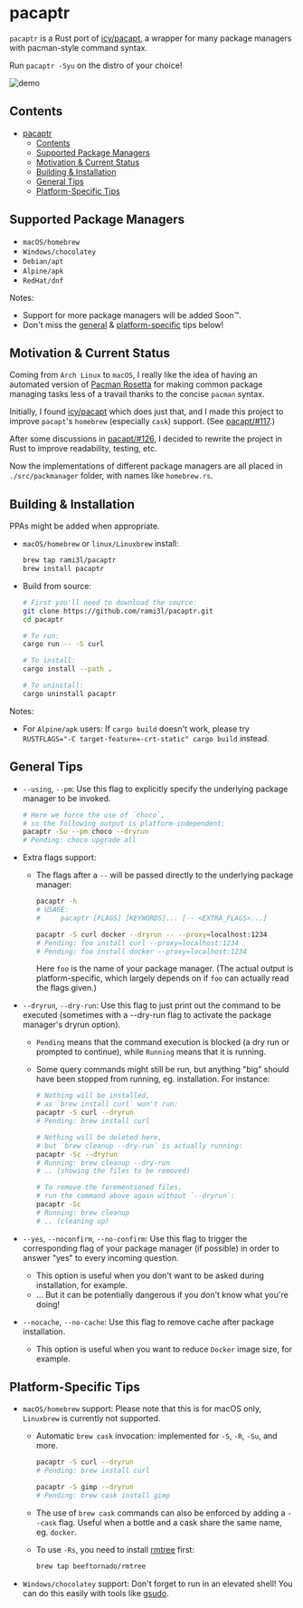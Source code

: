 # pacaptr

`pacaptr` is a Rust port of [icy/pacapt], a wrapper for many package managers with pacman-style command syntax.

Run `pacaptr -Syu` on the distro of your choice!

<img alt="demo" src="https://user-images.githubusercontent.com/33851577/83973021-2f876b00-a916-11ea-9c7e-9cb76ca27a0e.png">

## Contents

- [pacaptr](#pacaptr)
  - [Contents](#contents)
  - [Supported Package Managers](#supported-package-managers)
  - [Motivation & Current Status](#motivation--current-status)
  - [Building & Installation](#building--installation)
  - [General Tips](#general-tips)
  - [Platform-Specific Tips](#platform-specific-tips)

## Supported Package Managers

- `macOS/homebrew`
- `Windows/chocolatey`
- `Debian/apt`
- `Alpine/apk`
- `RedHat/dnf`

Notes:

- Support for more package managers will be added Soon™.
- Don't miss the [general](#general-tips) & [platform-specific](#platform-specific-tips) tips below!

## Motivation & Current Status

Coming from `Arch Linux` to `macOS`, I really like the idea of having an automated version of [Pacman Rosetta] for making common package managing tasks less of a travail thanks to the concise `pacman` syntax.

Initially, I found [icy/pacapt] which does just that, and I made this project to improve `pacapt`'s `homebrew` (especially `cask`) support. (See [pacapt/#117].)

After some discussions in [pacapt/#126], I decided to rewrite the project in Rust to improve readability, testing, etc.

Now the implementations of different package managers are all placed in `./src/packmanager` folder, with names like `homebrew.rs`.

## Building & Installation

PPAs might be added when appropriate.

- `macOS/homebrew` or `linux/Linuxbrew` install:

  ```bash
  brew tap rami3l/pacaptr
  brew install pacaptr
  ```

- Build from source:

  ```bash
  # First you'll need to download the source:
  git clone https://github.com/rami3l/pacaptr.git
  cd pacaptr

  # To run:
  cargo run -- -S curl

  # To install:
  cargo install --path .

  # To uninstall:
  cargo uninstall pacaptr
  ```

Notes:

- For `Alpine/apk` users: If `cargo build` doesn't work, please try `RUSTFLAGS="-C target-feature=-crt-static" cargo build` instead.

## General Tips

- `--using`, `--pm`: Use this flag to explicitly specify the underlying package manager to be invoked.

  ```bash
  # Here we force the use of `choco`,
  # so the following output is platform-independent:
  pacaptr -Su --pm choco --dryrun
  # Pending: choco upgrade all
  ```

- Extra flags support:
  - The flags after a `--` will be passed directly to the underlying package manager:

    ```bash
    pacaptr -h
    # USAGE:
    #     pacaptr [FLAGS] [KEYWORDS]... [-- <EXTRA_FLAGS>...]

    pacaptr -S curl docker --dryrun -- --proxy=localhost:1234
    # Pending: foo install curl --proxy=localhost:1234
    # Pending: foo install docker --proxy=localhost:1234
    ```

    Here `foo` is the name of your package manager.
    (The actual output is platform-specific, which largely depends on if `foo` can actually read the flags given.)

- `--dryrun`, `--dry-run`: Use this flag to just print out the command to be executed
  (sometimes with a --dry-run flag to activate the package manager's dryrun option).

  - `Pending` means that the command execution is blocked (a dry run or prompted to continue),
  while `Running` means that it is running.

  - Some query commands might still be run, but anything "big" should have been stopped from running, eg. installation.
    For instance:

    ```bash
    # Nothing will be installed,
    # as `brew install curl` won't run:
    pacaptr -S curl --dryrun
    # Pending: brew install curl

    # Nothing will be deleted here,
    # but `brew cleanup --dry-run` is actually running:
    pacaptr -Sc --dryrun
    # Running: brew cleanup --dry-run
    # .. (showing the files to be removed)

    # To remove the forementioned files,
    # run the command above again without `--dryrun`:
    pacaptr -Sc
    # Running: brew cleanup
    # .. (cleaning up)
    ```

- `--yes`, `--noconfirm`, `--no-confirm`:
  Use this flag to trigger the corresponding flag of your package manager (if possible) in order to answer "yes" to every incoming question.
  - This option is useful when you don't want to be asked during installation, for example.
  - ... But it can be potentially dangerous if you don't know what you're doing!

- `--nocache`, `--no-cache`:
  Use this flag to remove cache after package installation.
  - This option is useful when you want to reduce `Docker` image size, for example.

## Platform-Specific Tips

- `macOS/homebrew` support: Please note that this is for macOS only, `Linuxbrew` is currently not supported.

  - Automatic `brew cask` invocation: implemented for `-S`, `-R`, `-Su`, and more.

    ```bash
    pacaptr -S curl --dryrun
    # Pending: brew install curl

    pacaptr -S gimp --dryrun
    # Pending: brew cask install gimp
    ```

  - The use of `brew cask` commands can also be enforced by adding a `--cask` flag. Useful when a bottle and a cask share the same name, eg. `docker`.

  - To use `-Rs`, you need to install [rmtree] first:

    ```bash
    brew tap beeftornado/rmtree
    ```

- `Windows/chocolatey` support: Don't forget to run in an elevated shell! You can do this easily with tools like [gsudo].

[Pacman Rosetta]: https://wiki.archlinux.org/index.php/Pacman/Rosetta
[icy/pacapt]: https://github.com/icy/pacapt
[pacapt/#117]: https://github.com/icy/pacapt/issues/117
[pacapt/#126]: https://github.com/icy/pacapt/issues/126
[rmtree]: https://github.com/beeftornado/homebrew-rmtree
[gsudo]: https://github.com/gerardog/gsudo
[rs-dev]: https://github.com/rami3l/pacaptr/tree/rs-dev
